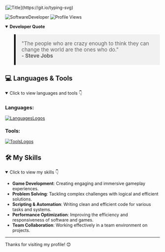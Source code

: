 [![Title](https://readme-typing-svg.demolab.com?font=Fira+Code&pause=1000&color=AEE7F7&center=true&vCenter=true&width=850&lines=Hello!+I'm+Nil+Moreno;Welcome+to+my+profile!)](https://git.io/typing-svg)

![SoftwareDeveloper](https://img.shields.io/badge/Focus-SoftwareDeveloper-000000)
![Profile Views](https://komarev.com/ghpvc/?username=nilmoreno128&color=000000)

<details open>
  <summary><strong>Developer Quote</strong></summary>
  <blockquote style="background-color:#f1f1f1; padding:20px; border-left:5px solid #000; font-size: 1.2em;">
    "The people who are crazy enough to think they can change the world are the ones who do." <br>
    <strong>- Steve Jobs</strong>
  </blockquote>
</details>


## 💻 Languages & Tools

<details open>
  <summary>Click to view languages and tools 👇</summary>
  
  ### **Languages**:
  [![LanguagesLogos](https://skillicons.dev/icons?i=c,cs,cpp,python&perline=4)](https://skillicons.dev)
  
  ### **Tools**:
  [![ToolsLogos](https://skillicons.dev/icons?i=windows,blender,ps,ai,unity,vscode,visualstudio,notion&perline=4)](https://skillicons.dev)
  
</details>

## 🛠️ My Skills

<details open>
  <summary>Click to view my skills 👇</summary>
  
- **Game Development**: Creating engaging and immersive gameplay experiences.
- **Problem Solving**: Tackling complex challenges with logical and efficient solutions.
- **Scripting & Automation**: Writing clean and efficient code for various tasks and systems.
- **Performance Optimization**: Improving the efficiency and responsiveness of software and games.
- **Team Collaboration**: Working effectively in a team environment on projects.

</details>

---

Thanks for visiting my profile! 😊
